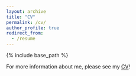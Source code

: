```yaml
---
layout: archive
title: "CV"
permalink: /cv/
author_profile: true
redirect_from:
  - /resume
---
```


{% include base_path %}

For more information about me, please see my <a href="my_CV.pdf" download>CV</a>!